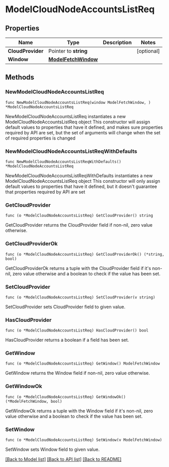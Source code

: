 # ModelCloudNodeAccountsListReq

## Properties

Name | Type | Description | Notes
------------ | ------------- | ------------- | -------------
**CloudProvider** | Pointer to **string** |  | [optional] 
**Window** | [**ModelFetchWindow**](ModelFetchWindow.md) |  | 

## Methods

### NewModelCloudNodeAccountsListReq

`func NewModelCloudNodeAccountsListReq(window ModelFetchWindow, ) *ModelCloudNodeAccountsListReq`

NewModelCloudNodeAccountsListReq instantiates a new ModelCloudNodeAccountsListReq object
This constructor will assign default values to properties that have it defined,
and makes sure properties required by API are set, but the set of arguments
will change when the set of required properties is changed

### NewModelCloudNodeAccountsListReqWithDefaults

`func NewModelCloudNodeAccountsListReqWithDefaults() *ModelCloudNodeAccountsListReq`

NewModelCloudNodeAccountsListReqWithDefaults instantiates a new ModelCloudNodeAccountsListReq object
This constructor will only assign default values to properties that have it defined,
but it doesn't guarantee that properties required by API are set

### GetCloudProvider

`func (o *ModelCloudNodeAccountsListReq) GetCloudProvider() string`

GetCloudProvider returns the CloudProvider field if non-nil, zero value otherwise.

### GetCloudProviderOk

`func (o *ModelCloudNodeAccountsListReq) GetCloudProviderOk() (*string, bool)`

GetCloudProviderOk returns a tuple with the CloudProvider field if it's non-nil, zero value otherwise
and a boolean to check if the value has been set.

### SetCloudProvider

`func (o *ModelCloudNodeAccountsListReq) SetCloudProvider(v string)`

SetCloudProvider sets CloudProvider field to given value.

### HasCloudProvider

`func (o *ModelCloudNodeAccountsListReq) HasCloudProvider() bool`

HasCloudProvider returns a boolean if a field has been set.

### GetWindow

`func (o *ModelCloudNodeAccountsListReq) GetWindow() ModelFetchWindow`

GetWindow returns the Window field if non-nil, zero value otherwise.

### GetWindowOk

`func (o *ModelCloudNodeAccountsListReq) GetWindowOk() (*ModelFetchWindow, bool)`

GetWindowOk returns a tuple with the Window field if it's non-nil, zero value otherwise
and a boolean to check if the value has been set.

### SetWindow

`func (o *ModelCloudNodeAccountsListReq) SetWindow(v ModelFetchWindow)`

SetWindow sets Window field to given value.



[[Back to Model list]](../README.md#documentation-for-models) [[Back to API list]](../README.md#documentation-for-api-endpoints) [[Back to README]](../README.md)


